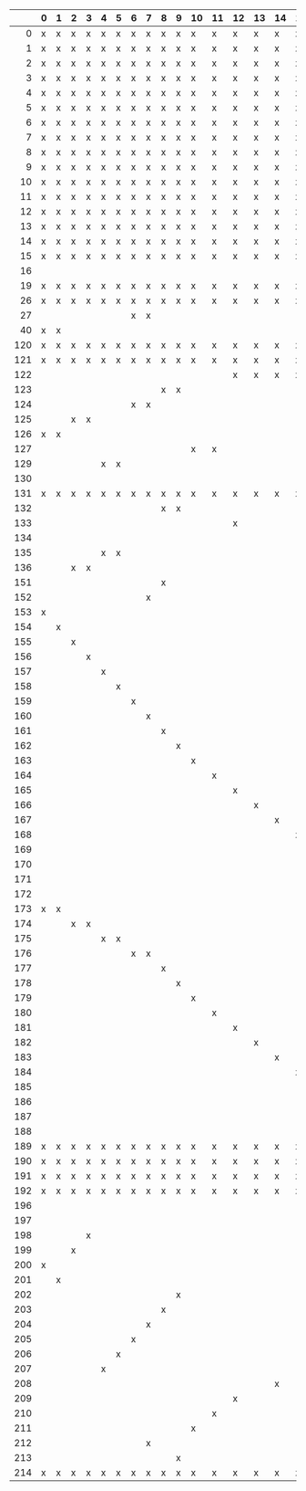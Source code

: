 |     | 0   | 1   | 2   | 3   | 4   | 5   | 6   | 7   | 8   | 9   | 10   | 11   | 12   | 13   | 14   | 15   | 16   | 17   | 18   | 19   |
|----:|:----|:----|:----|:----|:----|:----|:----|:----|:----|:----|:-----|:-----|:-----|:-----|:-----|:-----|:-----|:-----|:-----|:-----|
|   0 | x   | x   | x   | x   | x   | x   | x   | x   | x   | x   | x    | x    | x    | x    | x    | x    | x    | x    | x    |      |
|   1 | x   | x   | x   | x   | x   | x   | x   | x   | x   | x   | x    | x    | x    | x    | x    | x    | x    | x    | x    |      |
|   2 | x   | x   | x   | x   | x   | x   | x   | x   | x   | x   | x    | x    | x    | x    | x    | x    | x    | x    | x    | x    |
|   3 | x   | x   | x   | x   | x   | x   | x   | x   | x   | x   | x    | x    | x    | x    | x    | x    | x    | x    | x    |      |
|   4 | x   | x   | x   | x   | x   | x   | x   | x   | x   | x   | x    | x    | x    | x    | x    | x    | x    | x    | x    |      |
|   5 | x   | x   | x   | x   | x   | x   | x   | x   | x   | x   | x    | x    | x    | x    | x    | x    | x    | x    | x    |      |
|   6 | x   | x   | x   | x   | x   | x   | x   | x   | x   | x   | x    | x    | x    | x    | x    | x    | x    | x    | x    |      |
|   7 | x   | x   | x   | x   | x   | x   | x   | x   | x   | x   | x    | x    | x    | x    | x    | x    | x    | x    | x    |      |
|   8 | x   | x   | x   | x   | x   | x   | x   | x   | x   | x   | x    | x    | x    | x    | x    | x    | x    | x    | x    |      |
|   9 | x   | x   | x   | x   | x   | x   | x   | x   | x   | x   | x    | x    | x    | x    | x    | x    | x    | x    | x    |      |
|  10 | x   | x   | x   | x   | x   | x   | x   | x   | x   | x   | x    | x    | x    | x    | x    | x    | x    | x    | x    |      |
|  11 | x   | x   | x   | x   | x   | x   | x   | x   | x   | x   | x    | x    | x    | x    | x    | x    | x    | x    | x    |      |
|  12 | x   | x   | x   | x   | x   | x   | x   | x   | x   | x   | x    | x    | x    | x    | x    | x    | x    | x    | x    |      |
|  13 | x   | x   | x   | x   | x   | x   | x   | x   | x   | x   | x    | x    | x    | x    | x    | x    | x    | x    | x    |      |
|  14 | x   | x   | x   | x   | x   | x   | x   | x   | x   | x   | x    | x    | x    | x    | x    | x    | x    | x    | x    |      |
|  15 | x   | x   | x   | x   | x   | x   | x   | x   | x   | x   | x    | x    | x    | x    | x    | x    | x    | x    | x    |      |
|  16 |     |     |     |     |     |     |     |     |     |     |      |      |      |      |      |      |      | x    |      |      |
|  19 | x   | x   | x   | x   | x   | x   | x   | x   | x   | x   | x    | x    | x    | x    | x    | x    | x    | x    | x    |      |
|  26 | x   | x   | x   | x   | x   | x   | x   | x   | x   | x   | x    | x    | x    | x    | x    | x    | x    | x    | x    |      |
|  27 |     |     |     |     |     |     | x   | x   |     |     |      |      |      |      |      |      |      |      |      |      |
|  40 | x   | x   |     |     |     |     |     |     |     |     |      |      |      |      |      |      |      |      |      |      |
| 120 | x   | x   | x   | x   | x   | x   | x   | x   | x   | x   | x    | x    | x    | x    | x    | x    | x    | x    | x    |      |
| 121 | x   | x   | x   | x   | x   | x   | x   | x   | x   | x   | x    | x    | x    | x    | x    | x    | x    | x    | x    |      |
| 122 |     |     |     |     |     |     |     |     |     |     |      |      | x    | x    | x    | x    |      |      |      |      |
| 123 |     |     |     |     |     |     |     |     | x   | x   |      |      |      |      |      |      |      |      |      |      |
| 124 |     |     |     |     |     |     | x   | x   |     |     |      |      |      |      |      |      |      |      |      |      |
| 125 |     |     | x   | x   |     |     |     |     |     |     |      |      |      |      |      |      |      |      |      |      |
| 126 | x   | x   |     |     |     |     |     |     |     |     |      |      |      |      |      |      |      |      |      |      |
| 127 |     |     |     |     |     |     |     |     |     |     | x    | x    |      |      |      |      |      |      |      |      |
| 129 |     |     |     |     | x   | x   |     |     |     |     |      |      |      |      |      |      |      |      |      |      |
| 130 |     |     |     |     |     |     |     |     |     |     |      |      |      |      |      |      | x    | x    | x    |      |
| 131 | x   | x   | x   | x   | x   | x   | x   | x   | x   | x   | x    | x    | x    | x    | x    | x    | x    | x    | x    |      |
| 132 |     |     |     |     |     |     |     |     | x   | x   |      |      |      |      |      |      |      |      |      |      |
| 133 |     |     |     |     |     |     |     |     |     |     |      |      | x    |      |      |      |      |      |      |      |
| 134 |     |     |     |     |     |     |     |     |     |     |      |      |      |      |      |      | x    | x    | x    |      |
| 135 |     |     |     |     | x   | x   |     |     |     |     |      |      |      |      |      |      |      |      |      |      |
| 136 |     |     | x   | x   |     |     |     |     |     |     |      |      |      |      |      |      |      |      |      |      |
| 151 |     |     |     |     |     |     |     |     | x   |     |      |      |      |      |      |      |      |      |      |      |
| 152 |     |     |     |     |     |     |     | x   |     |     |      |      |      |      |      |      |      |      |      |      |
| 153 | x   |     |     |     |     |     |     |     |     |     |      |      |      |      |      |      |      |      |      |      |
| 154 |     | x   |     |     |     |     |     |     |     |     |      |      |      |      |      |      |      |      |      |      |
| 155 |     |     | x   |     |     |     |     |     |     |     |      |      |      |      |      |      |      |      |      |      |
| 156 |     |     |     | x   |     |     |     |     |     |     |      |      |      |      |      |      |      |      |      |      |
| 157 |     |     |     |     | x   |     |     |     |     |     |      |      |      |      |      |      |      |      |      |      |
| 158 |     |     |     |     |     | x   |     |     |     |     |      |      |      |      |      |      |      |      |      |      |
| 159 |     |     |     |     |     |     | x   |     |     |     |      |      |      |      |      |      |      |      |      |      |
| 160 |     |     |     |     |     |     |     | x   |     |     |      |      |      |      |      |      |      |      |      |      |
| 161 |     |     |     |     |     |     |     |     | x   |     |      |      |      |      |      |      |      |      |      |      |
| 162 |     |     |     |     |     |     |     |     |     | x   |      |      |      |      |      |      |      |      |      |      |
| 163 |     |     |     |     |     |     |     |     |     |     | x    |      |      |      |      |      |      |      |      |      |
| 164 |     |     |     |     |     |     |     |     |     |     |      | x    |      |      |      |      |      |      |      |      |
| 165 |     |     |     |     |     |     |     |     |     |     |      |      | x    |      |      |      |      |      |      |      |
| 166 |     |     |     |     |     |     |     |     |     |     |      |      |      | x    |      |      |      |      |      |      |
| 167 |     |     |     |     |     |     |     |     |     |     |      |      |      |      | x    |      |      |      |      |      |
| 168 |     |     |     |     |     |     |     |     |     |     |      |      |      |      |      | x    |      |      |      |      |
| 169 |     |     |     |     |     |     |     |     |     |     |      |      |      |      |      |      | x    |      |      |      |
| 170 |     |     |     |     |     |     |     |     |     |     |      |      |      |      |      |      |      | x    |      |      |
| 171 |     |     |     |     |     |     |     |     |     |     |      |      |      |      |      |      |      |      | x    |      |
| 172 |     |     |     |     |     |     |     |     |     |     |      |      |      |      |      |      |      |      |      | x    |
| 173 | x   | x   |     |     |     |     |     |     |     |     |      |      |      |      |      |      |      |      |      |      |
| 174 |     |     | x   | x   |     |     |     |     |     |     |      |      |      |      |      |      |      |      |      |      |
| 175 |     |     |     |     | x   | x   |     |     |     |     |      |      |      |      |      |      |      |      |      |      |
| 176 |     |     |     |     |     |     | x   | x   |     |     |      |      |      |      |      |      |      |      |      |      |
| 177 |     |     |     |     |     |     |     |     | x   |     |      |      |      |      |      |      |      |      |      |      |
| 178 |     |     |     |     |     |     |     |     |     | x   |      |      |      |      |      |      |      |      |      |      |
| 179 |     |     |     |     |     |     |     |     |     |     | x    |      |      |      |      |      |      |      |      |      |
| 180 |     |     |     |     |     |     |     |     |     |     |      | x    |      |      |      |      |      |      |      |      |
| 181 |     |     |     |     |     |     |     |     |     |     |      |      | x    |      |      |      |      |      |      |      |
| 182 |     |     |     |     |     |     |     |     |     |     |      |      |      | x    |      |      |      |      |      |      |
| 183 |     |     |     |     |     |     |     |     |     |     |      |      |      |      | x    |      |      |      |      |      |
| 184 |     |     |     |     |     |     |     |     |     |     |      |      |      |      |      | x    |      |      |      |      |
| 185 |     |     |     |     |     |     |     |     |     |     |      |      |      |      |      |      | x    |      |      |      |
| 186 |     |     |     |     |     |     |     |     |     |     |      |      |      |      |      |      |      | x    |      |      |
| 187 |     |     |     |     |     |     |     |     |     |     |      |      |      |      |      |      |      |      | x    |      |
| 188 |     |     |     |     |     |     |     |     |     |     |      |      |      |      |      |      |      |      |      | x    |
| 189 | x   | x   | x   | x   | x   | x   | x   | x   | x   | x   | x    | x    | x    | x    | x    | x    | x    | x    | x    | x    |
| 190 | x   | x   | x   | x   | x   | x   | x   | x   | x   | x   | x    | x    | x    | x    | x    | x    | x    | x    | x    |      |
| 191 | x   | x   | x   | x   | x   | x   | x   | x   | x   | x   | x    | x    | x    | x    | x    | x    | x    | x    | x    |      |
| 192 | x   | x   | x   | x   | x   | x   | x   | x   | x   | x   | x    | x    | x    | x    | x    | x    | x    | x    | x    | x    |
| 196 |     |     |     |     |     |     |     |     |     |     |      |      |      |      |      |      |      |      | x    |      |
| 197 |     |     |     |     |     |     |     |     |     |     |      |      |      |      |      |      | x    |      |      |      |
| 198 |     |     |     | x   |     |     |     |     |     |     |      |      |      |      |      |      |      |      |      |      |
| 199 |     |     | x   |     |     |     |     |     |     |     |      |      |      |      |      |      |      |      |      |      |
| 200 | x   |     |     |     |     |     |     |     |     |     |      |      |      |      |      |      |      |      |      |      |
| 201 |     | x   |     |     |     |     |     |     |     |     |      |      |      |      |      |      |      |      |      |      |
| 202 |     |     |     |     |     |     |     |     |     | x   |      |      |      |      |      |      |      |      |      |      |
| 203 |     |     |     |     |     |     |     |     | x   |     |      |      |      |      |      |      |      |      |      |      |
| 204 |     |     |     |     |     |     |     | x   |     |     |      |      |      |      |      |      |      |      |      |      |
| 205 |     |     |     |     |     |     | x   |     |     |     |      |      |      |      |      |      |      |      |      |      |
| 206 |     |     |     |     |     | x   |     |     |     |     |      |      |      |      |      |      |      |      |      |      |
| 207 |     |     |     |     | x   |     |     |     |     |     |      |      |      |      |      |      |      |      |      |      |
| 208 |     |     |     |     |     |     |     |     |     |     |      |      |      |      | x    |      |      |      |      |      |
| 209 |     |     |     |     |     |     |     |     |     |     |      |      | x    |      |      |      |      |      |      |      |
| 210 |     |     |     |     |     |     |     |     |     |     |      | x    |      |      |      |      |      |      |      |      |
| 211 |     |     |     |     |     |     |     |     |     |     | x    |      |      |      |      |      |      |      |      |      |
| 212 |     |     |     |     |     |     |     | x   |     |     |      |      |      |      |      |      |      |      |      |      |
| 213 |     |     |     |     |     |     |     |     |     | x   |      |      |      |      |      |      |      |      |      |      |
| 214 | x   | x   | x   | x   | x   | x   | x   | x   | x   | x   | x    | x    | x    | x    | x    | x    | x    | x    | x    |      |